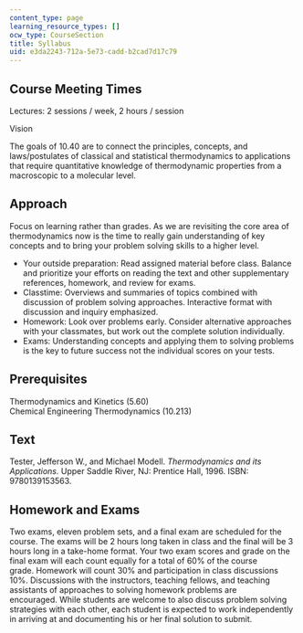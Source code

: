 ```yaml
---
content_type: page
learning_resource_types: []
ocw_type: CourseSection
title: Syllabus
uid: e3da2243-712a-5e73-cadd-b2cad7d17c79
---
```


Course Meeting Times
--------------------

Lectures: 2 sessions / week, 2 hours / session

Vision

The goals of 10.40 are to connect the principles, concepts, and laws/postulates of classical and statistical thermodynamics to applications that require quantitative knowledge of thermodynamic properties from a macroscopic to a molecular level.

Approach
--------

Focus on learning rather than grades. As we are revisiting the core area of thermodynamics now is the time to really gain understanding of key concepts and to bring your problem solving skills to a higher level.

*   Your outside preparation: Read assigned material before class. Balance and prioritize your efforts on reading the text and other supplementary references, homework, and review for exams.
*   Classtime: Overviews and summaries of topics combined with discussion of problem solving approaches. Interactive format with discussion and inquiry emphasized.
*   Homework: Look over problems early. Consider alternative approaches with your classmates, but work out the complete solution individually.
*   Exams: Understanding concepts and applying them to solving problems is the key to future success not the individual scores on your tests.

Prerequisites
-------------

Thermodynamics and Kinetics (5.60)  
Chemical Engineering Thermodynamics (10.213)

Text
----

Tester, Jefferson W., and Michael Modell. _Thermodynamics and its Applications._ Upper Saddle River, NJ: Prentice Hall, 1996. ISBN: 9780139153563.

Homework and Exams
------------------

Two exams, eleven problem sets, and a final exam are scheduled for the course. The exams will be 2 hours long taken in class and the final will be 3 hours long in a take-home format. Your two exam scores and grade on the final exam will each count equally for a total of 60% of the course grade. Homework will count 30% and participation in class discussions 10%. Discussions with the instructors, teaching fellows, and teaching assistants of approaches to solving homework problems are encouraged. While students are welcome to also discuss problem solving strategies with each other, each student is expected to work independently in arriving at and documenting his or her final solution to submit.